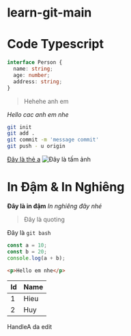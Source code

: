 # learn-git-main

# Code Typescript

```ts
interface Person {
  name: string;
  age: number;
  address: string;
}
```

> Hehehe anh em

_Hello cac anh em nhe_

```bash
git init
git add .
git commit -m 'message commit'
git push - u origin
```

[Đây là thẻ a](google.com)
![Đây là tấm ảnh](https://source.unsplash.com/random)

# In Đậm & In Nghiêng

**Đây là in đậm**
_In nghiêng đây nhé_

> Đây là quoting

Đây là `git bash`

```js
const a = 10;
const b = 20;
console.log(a + b);
```

```html
<p>Hello em nhe</p>
```

| Id  | Name |
| --- | ---- |
| 1   | Hieu |
| 2   | Huy  |

HandleA da edit
